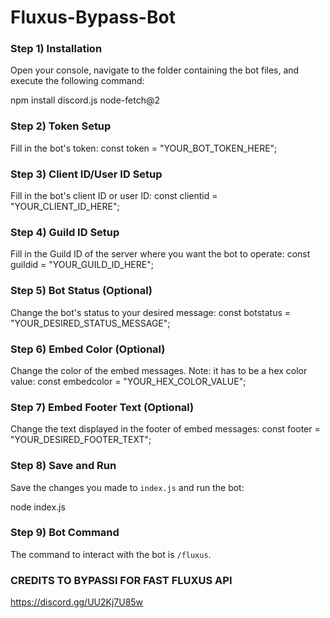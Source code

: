 # Fluxus-Bypass-Bot

### Step 1) Installation
Open your console, navigate to the folder containing the bot files, and execute the following command:

npm install discord.js node-fetch@2

### Step 2) Token Setup
Fill in the bot's token:
const token = "YOUR_BOT_TOKEN_HERE";

### Step 3) Client ID/User ID Setup
Fill in the bot's client ID or user ID:
const clientid = "YOUR_CLIENT_ID_HERE";

### Step 4) Guild ID Setup
Fill in the Guild ID of the server where you want the bot to operate:
const guildid = "YOUR_GUILD_ID_HERE";

### Step 5) Bot Status (Optional)
Change the bot's status to your desired message:
const botstatus = "YOUR_DESIRED_STATUS_MESSAGE";

### Step 6) Embed Color (Optional)
Change the color of the embed messages. Note: it has to be a hex color value:
const embedcolor = "YOUR_HEX_COLOR_VALUE";

### Step 7) Embed Footer Text (Optional)
Change the text displayed in the footer of embed messages:
const footer = "YOUR_DESIRED_FOOTER_TEXT";

### Step 8) Save and Run
Save the changes you made to `index.js` and run the bot:

node index.js

### Step 9) Bot Command
The command to interact with the bot is `/fluxus`.


### CREDITS TO BYPASSI FOR FAST FLUXUS API
https://discord.gg/UU2Kj7U85w
